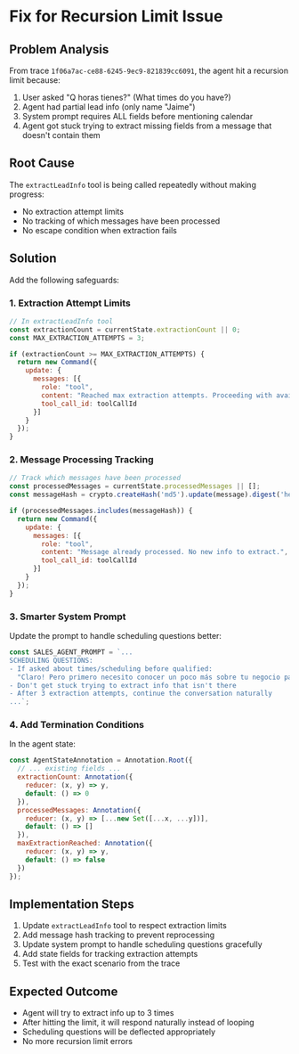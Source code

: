 # Fix for Recursion Limit Issue

## Problem Analysis

From trace `1f06a7ac-ce88-6245-9ec9-821839cc6091`, the agent hit a recursion limit because:

1. User asked "Q horas tienes?" (What times do you have?)
2. Agent had partial lead info (only name "Jaime")
3. System prompt requires ALL fields before mentioning calendar
4. Agent got stuck trying to extract missing fields from a message that doesn't contain them

## Root Cause

The `extractLeadInfo` tool is being called repeatedly without making progress:
- No extraction attempt limits
- No tracking of which messages have been processed
- No escape condition when extraction fails

## Solution

Add the following safeguards:

### 1. Extraction Attempt Limits
```javascript
// In extractLeadInfo tool
const extractionCount = currentState.extractionCount || 0;
const MAX_EXTRACTION_ATTEMPTS = 3;

if (extractionCount >= MAX_EXTRACTION_ATTEMPTS) {
  return new Command({
    update: {
      messages: [{
        role: "tool",
        content: "Reached max extraction attempts. Proceeding with available info.",
        tool_call_id: toolCallId
      }]
    }
  });
}
```

### 2. Message Processing Tracking
```javascript
// Track which messages have been processed
const processedMessages = currentState.processedMessages || [];
const messageHash = crypto.createHash('md5').update(message).digest('hex');

if (processedMessages.includes(messageHash)) {
  return new Command({
    update: {
      messages: [{
        role: "tool",
        content: "Message already processed. No new info to extract.",
        tool_call_id: toolCallId
      }]
    }
  });
}
```

### 3. Smarter System Prompt
Update the prompt to handle scheduling questions better:

```javascript
const SALES_AGENT_PROMPT = `...
SCHEDULING QUESTIONS:
- If asked about times/scheduling before qualified:
  "Claro! Pero primero necesito conocer un poco más sobre tu negocio para asegurarme de que podemos ayudarte."
- Don't get stuck trying to extract info that isn't there
- After 3 extraction attempts, continue the conversation naturally
...`;
```

### 4. Add Termination Conditions
In the agent state:
```javascript
const AgentStateAnnotation = Annotation.Root({
  // ... existing fields ...
  extractionCount: Annotation({
    reducer: (x, y) => y,
    default: () => 0
  }),
  processedMessages: Annotation({
    reducer: (x, y) => [...new Set([...x, ...y])],
    default: () => []
  }),
  maxExtractionReached: Annotation({
    reducer: (x, y) => y,
    default: () => false
  })
});
```

## Implementation Steps

1. Update `extractLeadInfo` tool to respect extraction limits
2. Add message hash tracking to prevent reprocessing
3. Update system prompt to handle scheduling questions gracefully
4. Add state fields for tracking extraction attempts
5. Test with the exact scenario from the trace

## Expected Outcome

- Agent will try to extract info up to 3 times
- After hitting the limit, it will respond naturally instead of looping
- Scheduling questions will be deflected appropriately
- No more recursion limit errors